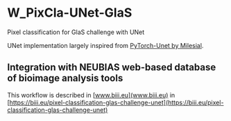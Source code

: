 # W_PixCla-UNet-GlaS
Pixel classification for GlaS challenge with UNet


UNet implementation largely inspired from [PyTorch-Unet by Milesial](https://github.com/milesial/Pytorch-UNet).

## Integration with NEUBIAS web-based database of bioimage analysis tools 
This workflow is described in [www.biii.eu](www.biii.eu) in [https://biii.eu/pixel-classification-glas-challenge-unet](https://biii.eu/pixel-classification-glas-challenge-unet)
